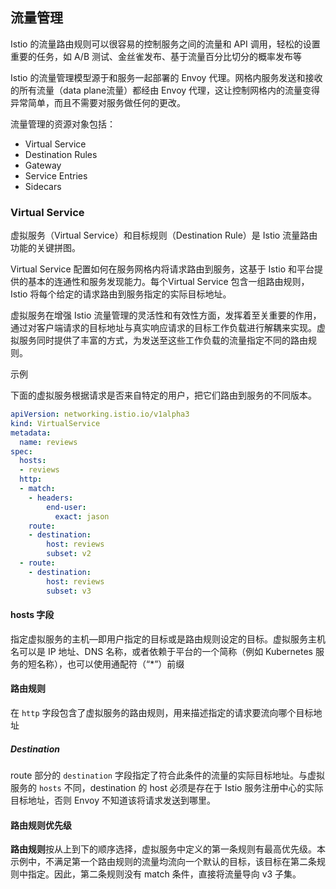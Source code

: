 ## 流量管理

Istio 的流量路由规则可以很容易的控制服务之间的流量和 API 调用，轻松的设置重要的任务，如 A/B 测试、金丝雀发布、基于流量百分比切分的概率发布等

Istio 的流量管理模型源于和服务一起部署的 Envoy 代理。网格内服务发送和接收的所有流量（data plane流量）都经由 Envoy 代理，这让控制网格内的流量变得异常简单，而且不需要对服务做任何的更改。

流量管理的资源对象包括：

- Virtual Service
- Destination Rules
- Gateway
- Service Entries
- Sidecars

### Virtual Service

虚拟服务（Virtual Service）和目标规则（Destination Rule）是 Istio 流量路由功能的关键拼图。

Virtual Service 配置如何在服务网格内将请求路由到服务，这基于 Istio 和平台提供的基本的连通性和服务发现能力。每个Virtual Service 包含一组路由规则，Istio 将每个给定的请求路由到服务指定的实际目标地址。

虚拟服务在增强 Istio 流量管理的灵活性和有效性方面，发挥着至关重要的作用，通过对客户端请求的目标地址与真实响应请求的目标工作负载进行解耦来实现。虚拟服务同时提供了丰富的方式，为发送至这些工作负载的流量指定不同的路由规则。

示例

下面的虚拟服务根据请求是否来自特定的用户，把它们路由到服务的不同版本。

```yaml
apiVersion: networking.istio.io/v1alpha3
kind: VirtualService
metadata:
  name: reviews
spec:
  hosts:
  - reviews
  http:
  - match:
    - headers:
        end-user:
          exact: jason
    route:
    - destination:
        host: reviews
        subset: v2
  - route:
    - destination:
        host: reviews
        subset: v3
```

#### hosts 字段

指定虚拟服务的主机—即用户指定的目标或是路由规则设定的目标。虚拟服务主机名可以是 IP 地址、DNS 名称，或者依赖于平台的一个简称（例如 Kubernetes 服务的短名称），也可以使用通配符（“*”）前缀

#### 路由规则

在 `http` 字段包含了虚拟服务的路由规则，用来描述指定的请求要流向哪个目标地址

##### Destination

route 部分的 `destination` 字段指定了符合此条件的流量的实际目标地址。与虚拟服务的 `hosts` 不同，destination 的 host 必须是存在于 Istio 服务注册中心的实际目标地址，否则 Envoy 不知道该将请求发送到哪里。

#### 路由规则优先级

**路由规则**按从上到下的顺序选择，虚拟服务中定义的第一条规则有最高优先级。本示例中，不满足第一个路由规则的流量均流向一个默认的目标，该目标在第二条规则中指定。因此，第二条规则没有 match 条件，直接将流量导向 v3 子集。